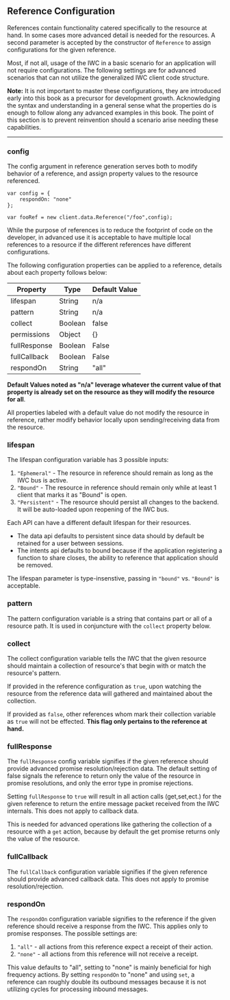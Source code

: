 ## Reference Configuration
References contain functionality catered specifically to the resource at hand.
In some cases more advanced detail is needed for the resources. A second parameter
is accepted by the constructor of `Reference` to assign configurations for the given reference.

Most, if not all, usage of the IWC in a basic scenario for an application will
not require configurations. The following settings are for advanced scenarios
that can not utilize the generalized IWC client code structure.

**Note:** It is not important to master these configurations, they are introduced early
into this book as a precursor for development growth. Acknowledging the syntax
and understanding in a general sense what the properties do is enough to follow
along any advanced examples in this book. The point of this section is to
prevent reinvention should a scenario arise needing these capabilities.

---

### config
The config argument in reference generation serves both to modify behavior
of a reference, and assign property values to the resource referenced.

```
var config = {
    respondOn: "none"
};

var fooRef = new client.data.Reference("/foo",config);
```

While the purpose of references is to reduce the footprint of code on the
developer, in advanced use it is acceptable to have multiple local references to
a resource if the different references have different configurations.

The following configuration properties can be applied to a reference, details
about each property follows below:

|Property   |Type   |Default Value|
|-----------|-------|-----------|
|lifespan| String | n/a|
|pattern|  String | n/a|
|collect|  Boolean| false|
|permissions| Object| {}|
|fullResponse| Boolean| False|
|fullCallback| Boolean| False|
|respondOn| String| "all"|

**Default Values noted as "n/a" leverage whatever the current value of that
property is already set on the resource as they will modify the resource for all**.

All properties labeled with a default value do not modify the resource in
reference, rather modify behavior locally upon sending/receiving data from the
resource.

### lifespan
The lifespan configuration variable has 3 possible inputs:
1. `"Ephemeral"` - The resource in reference should remain as long as the IWC bus is active.
2. `"Bound"` - The resource in reference should remain only while at least 1 client that marks it as "Bound" is open.
3. `"Persistent"` - The resource should persist all changes to the backend. It will be auto-loaded upon reopening of
the IWC bus.

Each API can have a different default lifespan for their resources.

- The data api defaults to persistent since data should by default be retained
for a user between sessions.
- The intents api defaults to bound because if the application registering a
function to share closes, the ability to reference that application should be
removed.

The lifespan parameter is type-insenstive, passing in `"bound"` vs. ``"Bound"``
is acceptable.


### pattern
The pattern configuration variable is a string that contains part or all of a
resource path. It is used in conjuncture with the `collect` property below.

### collect
The collect configuration variable tells the IWC that the given resource
should maintain a collection of resource's that begin with or match the resource's
pattern.

If provided in the reference configuration as `true`, upon watching the resource
from the reference data will gathered and maintained about the collection.

If provided as `false`, other references whom mark their collection variable as
`true` will not be effected. **This flag only pertains to the reference at hand.**

### fullResponse
The `fullResponse` config variable signifies if the given reference should
provide advanced promise resolution/rejection data. The default setting of false
signals the reference to return only the value of the resource in promise
resolutions, and only the error type in promise rejections.

Setting `fullResponse` to `true` will result in all action calls (get,set,ect.)
for the given reference to return the entire message packet received from the
IWC internals. This does not apply to callback data.

This is needed for advanced operations like gathering the collection of a
resource with a `get` action, because by default the get promise returns only
the value of the resource.

### fullCallback
The `fullCallback` configuration variable signifies if the given reference should
provide advanced callback data. This does not apply to promise resolution/rejection.

### respondOn
The `respondOn` configuration variable signifies to the reference if the given
reference should receive a response from the IWC. This applies only to promise
responses. The possible settings are:
1. `"all"` - all actions from this reference expect a receipt of their action.
2. `"none"` - all actions from this reference will not receive a receipt.

This value defaults to "all", setting to "none" is mainly beneficial for
high frequency actions. By setting `respondOn` to "none" and using `set`,
a reference can roughly double its outbound messages because it is not utilizing
cycles for processing inbound messages.
